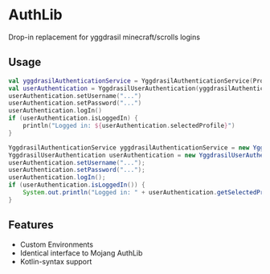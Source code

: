 # AuthLib
Drop-in replacement for yggdrasil minecraft/scrolls logins

## Usage

```kotlin
val yggdrasilAuthenticationService = YggdrasilAuthenticationService(Proxy.NO_PROXY, YggdrasilEnvironment.PROD.environment)
val userAuthentication = YggdrasilUserAuthentication(yggdrasilAuthenticationService, Agent.MINECRAFT, YggdrasilEnvironment.PROD.environment)
userAuthentication.setUsername("...")
userAuthentication.setPassword("...")
userAuthentication.logIn()
if (userAuthentication.isLoggedIn) {
    println("Logged in: ${userAuthentication.selectedProfile}")
}
```

```java
YggdrasilAuthenticationService yggdrasilAuthenticationService = new YggdrasilAuthenticationService(Proxy.NO_PROXY, YggdrasilEnvironment.PROD.getEnvironment());
YggdrasilUserAuthentication userAuthentication = new YggdrasilUserAuthentication(yggdrasilAuthenticationService, Agent.MINECRAFT, YggdrasilEnvironment.PROD.getEnvironment());
userAuthentication.setUsername("...");
userAuthentication.setPassword("...");
userAuthentication.logIn();
if (userAuthentication.isLoggedIn()) {
    System.out.println("Logged in: " + userAuthentication.getSelectedProfile());
}
```

## Features
- Custom Environments
- Identical interface to Mojang AuthLib
- Kotlin-syntax support